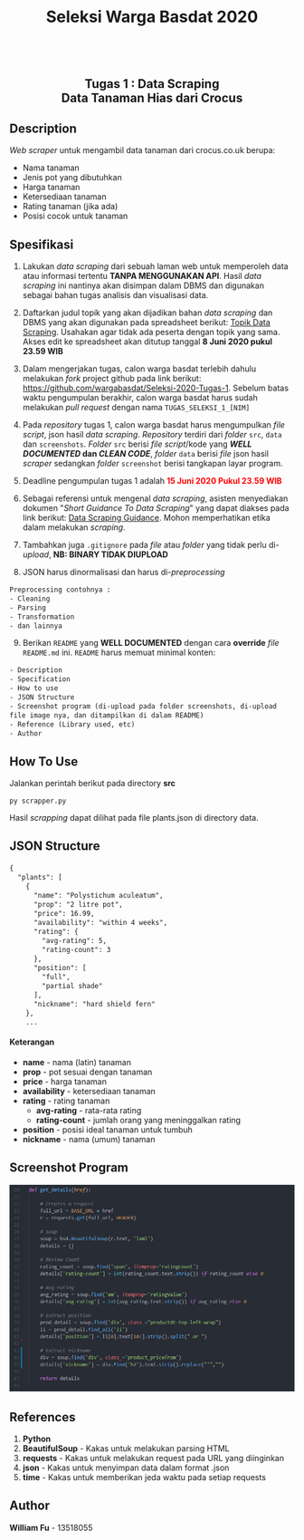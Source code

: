 <h1 align="center">
  <br>
  Seleksi Warga Basdat 2020
  <br>
  <br>
</h1>

<h2 align="center">
  <br>
  Tugas 1 : Data Scraping
  <br>
  Data Tanaman Hias dari Crocus
  <br>
</h2>

## Description

_Web scraper_ untuk mengambil data tanaman dari crocus.co.uk berupa:

- Nama tanaman
- Jenis pot yang dibutuhkan
- Harga tanaman
- Ketersediaan tanaman
- Rating tanaman (jika ada)
- Posisi cocok untuk tanaman

## Spesifikasi

1. Lakukan _data scraping_ dari sebuah laman web untuk memperoleh data atau informasi tertentu __TANPA MENGGUNAKAN API__. Hasil _data scraping_ ini nantinya akan disimpan dalam DBMS dan digunakan sebagai bahan tugas analisis dan visualisasi data.

2. Daftarkan judul topik yang akan dijadikan bahan _data scraping_ dan DBMS yang akan digunakan pada spreadsheet berikut: [Topik Data Scraping](https://docs.google.com/spreadsheets/d/1TKpyye-ZuoW0npGzylXqvQng3zYm0EzfA9RHjfeFZBk/edit?usp=sharing). Usahakan agar tidak ada peserta dengan topik yang sama. Akses edit ke spreadsheet akan ditutup tanggal __8 Juni 2020 pukul 23.59 WIB__

3. Dalam mengerjakan tugas, calon warga basdat terlebih dahulu melakukan _fork_ project github pada link berikut: https://github.com/wargabasdat/Seleksi-2020-Tugas-1. Sebelum batas waktu pengumpulan berakhir, calon warga basdat harus sudah melakukan _pull request_ dengan nama ```TUGAS_SELEKSI_1_[NIM]```

4. Pada _repository_ tugas 1, calon warga basdat harus mengumpulkan _file script_, json hasil _data scraping_. _Repository_ terdiri dari _folder_ `src`, `data` dan `screenshots`. _Folder_ `src` berisi _file script_/kode yang __*WELL DOCUMENTED* dan *CLEAN CODE*__, _folder_ `data` berisi _file_ json hasil _scraper_ sedangkan _folder_ `screenshot` berisi tangkapan layar program.

5. Deadline pengumpulan tugas 1 adalah <span style="color:red">__15 Juni 2020 Pukul 23.59 WIB__</span>

6. Sebagai referensi untuk mengenal _data scraping_, asisten menyediakan dokumen "_Short Guidance To Data Scraping_" yang dapat diakses pada link berikut: [Data Scraping Guidance](http://bit.ly/DataScrapingGuidance). Mohon memperhatikan etika dalam melakukan _scraping_.

7. Tambahkan juga `.gitignore` pada _file_ atau _folder_ yang tidak perlu di-_upload_, __NB: BINARY TIDAK DIUPLOAD__

8. JSON harus dinormalisasi dan harus di-_preprocessing_
```
Preprocessing contohnya :
- Cleaning
- Parsing
- Transformation
- dan lainnya
```

9. Berikan `README` yang __WELL DOCUMENTED__ dengan cara __override__ _file_ `README.md` ini. `README` harus memuat minimal konten:
```
- Description
- Specification
- How to use
- JSON Structure
- Screenshot program (di-upload pada folder screenshots, di-upload file image nya, dan ditampilkan di dalam README)
- Reference (Library used, etc)
- Author
```

## How To Use
Jalankan perintah berikut pada directory __src__
```
py scrapper.py
```

Hasil _scrapping_ dapat dilihat pada file plants.json di directory data.

## JSON Structure
```
{
  "plants": [
    {
      "name": "Polystichum aculeatum",
      "prop": "2 litre pot",
      "price": 16.99,
      "availability": "within 4 weeks",
      "rating": {
        "avg-rating": 5,
        "rating-count": 3
      },
      "position": [
        "full",
        "partial shade"
      ],
      "nickname": "hard shield fern"
    },
    ...
```
#### Keterangan
- __name__ - nama (latin) tanaman
- __prop__ - pot sesuai dengan tanaman
- __price__ - harga tanaman
- __availability__ - ketersediaan tanaman
- __rating__ - rating tanaman
  - __avg-rating__ - rata-rata rating
  - __rating-count__ - jumlah orang yang meninggalkan rating
- __position__ - posisi ideal tanaman untuk tumbuh
- __nickname__ - nama (umum) tanaman


## Screenshot Program

![ss](screenshots/img1.PNG)

## References
1. __Python__
2. __BeautifulSoup__ - Kakas untuk melakukan parsing HTML 
3. __requests__ - Kakas untuk melakukan request pada URL yang diinginkan
4. __json__ - Kakas untuk menyimpan data dalam format .json
5. __time__ - Kakas untuk memberikan jeda waktu pada setiap requests

## Author
__William Fu__ - 13518055